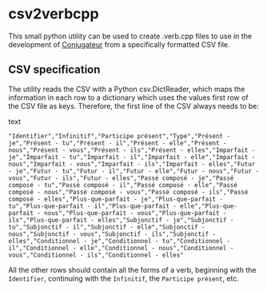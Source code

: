 # csv2verbcpp

This small python utility can be used to create .verb.cpp files to use in the development of [Conjugateur](https://github.com/tifrueh/conjugateur) from a specifically formatted CSV file.

## CSV specification

The utility reads the CSV with a Python csv.DictReader, which maps the information in each row to a dictionary which uses the values first row of the CSV file as keys. Therefore, the first line of the CSV always needs to be:

text
~~~
"Identifier","Infinitif","Participe présent","Type","Présent - je","Présent - tu","Présent - il","Présent - elle","Présent - nous","Présent - vous","Présent - ils","Présent - elles","Imparfait - je","Imparfait - tu","Imparfait - il","Imparfait - elle","Imparfait - nous","Imparfait - vous","Imparfait - ils","Imparfait - elles","Futur - je","Futur - tu","Futur - il","Futur - elle","Futur - nous","Futur - vous","Futur - ils","Futur - elles","Passé composé - je","Passé composé - tu","Passé composé - il","Passé composé - elle","Passé composé - nous","Passé composé - vous","Passé composé - ils","Passé composé - elles","Plus-que-parfait - je","Plus-que-parfait - tu","Plus-que-parfait - il","Plus-que-parfait - elle","Plus-que-parfait - nous","Plus-que-parfait - vous","Plus-que-parfait - ils","Plus-que-parfait - elles","Subjonctif - je","Subjonctif - tu","Subjonctif - il","Subjonctif - elle","Subjonctif - nous","Subjonctif - vous","Subjonctif - ils","Subjonctif - elles","Conditionnel - je","Conditionnel - tu","Conditionnel - il","Conditionnel - elle","Conditionnel - nous","Conditionnel - vous","Conditionnel - ils","Conditionnel - elles"
~~~

All the other rows should contain all the forms of a verb, beginning with the `Identifier`, continuing with the `Infinitif`, the `Participe présent`, etc.
